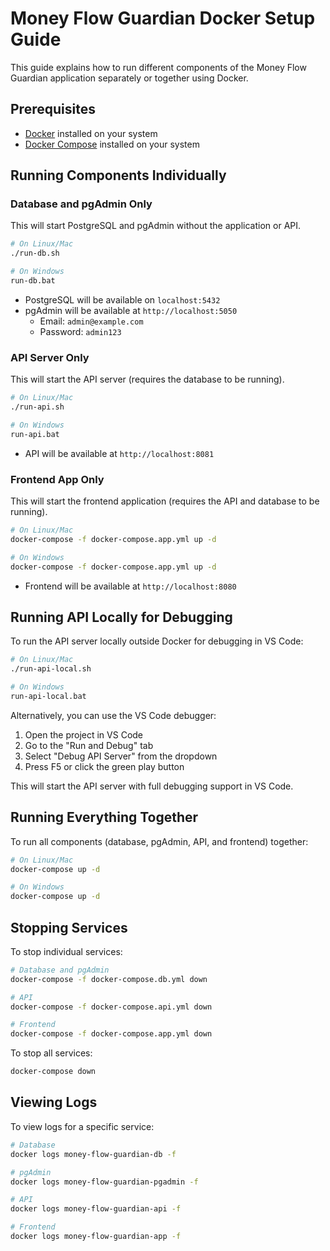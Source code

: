 
# Money Flow Guardian Docker Setup Guide

This guide explains how to run different components of the Money Flow Guardian application separately or together using Docker.

## Prerequisites

- [Docker](https://docs.docker.com/get-docker/) installed on your system
- [Docker Compose](https://docs.docker.com/compose/install/) installed on your system

## Running Components Individually

### Database and pgAdmin Only

This will start PostgreSQL and pgAdmin without the application or API.

```bash
# On Linux/Mac
./run-db.sh

# On Windows
run-db.bat
```

- PostgreSQL will be available on `localhost:5432`
- pgAdmin will be available at `http://localhost:5050`
  - Email: `admin@example.com`
  - Password: `admin123`

### API Server Only

This will start the API server (requires the database to be running).

```bash
# On Linux/Mac
./run-api.sh

# On Windows
run-api.bat
```

- API will be available at `http://localhost:8081`

### Frontend App Only

This will start the frontend application (requires the API and database to be running).

```bash
# On Linux/Mac
docker-compose -f docker-compose.app.yml up -d

# On Windows
docker-compose -f docker-compose.app.yml up -d
```

- Frontend will be available at `http://localhost:8080`

## Running API Locally for Debugging

To run the API server locally outside Docker for debugging in VS Code:

```bash
# On Linux/Mac
./run-api-local.sh

# On Windows
run-api-local.bat
```

Alternatively, you can use the VS Code debugger:

1. Open the project in VS Code
2. Go to the "Run and Debug" tab
3. Select "Debug API Server" from the dropdown
4. Press F5 or click the green play button

This will start the API server with full debugging support in VS Code.

## Running Everything Together

To run all components (database, pgAdmin, API, and frontend) together:

```bash
# On Linux/Mac
docker-compose up -d

# On Windows
docker-compose up -d
```

## Stopping Services

To stop individual services:

```bash
# Database and pgAdmin
docker-compose -f docker-compose.db.yml down

# API
docker-compose -f docker-compose.api.yml down

# Frontend
docker-compose -f docker-compose.app.yml down
```

To stop all services:

```bash
docker-compose down
```

## Viewing Logs

To view logs for a specific service:

```bash
# Database
docker logs money-flow-guardian-db -f

# pgAdmin
docker logs money-flow-guardian-pgadmin -f

# API
docker logs money-flow-guardian-api -f

# Frontend
docker logs money-flow-guardian-app -f
```

